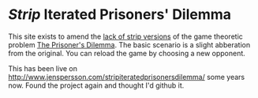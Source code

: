 # *Strip* Iterated Prisoners' Dilemma
This site exists to amend the [lack of strip versions](http://xkcd.com/696/) of the game theoretic problem [The Prisoner's Dilemma](https://en.wikipedia.org/wiki/Prisoner%27s_dilemma#The_iterated_prisoners.27_dilemma). The basic scenario is a slight abberation from the original. You can reload the game by choosing a new opponent. 

This has been live on http://www.jenspersson.com/stripiteratedprisonersdilemma/ some years now. Found the project again and thought I'd github it. 
